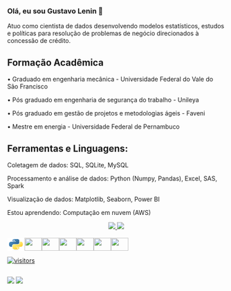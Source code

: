 ### Olá, eu sou Gustavo Lenin 👋

Atuo como cientista de dados desenvolvendo modelos estatísticos, estudos e políticas para resolução de problemas de negócio direcionados à concessão de crédito.

## Formação Acadêmica

• Graduado em engenharia mecânica - Universidade Federal do Vale do São Francisco

• Pós graduado em engenharia de segurança do trabalho - Unileya

• Pós graduado em gestão de projetos e metodologias ágeis - Faveni

• Mestre em energia - Universidade Federal de Pernambuco

## Ferramentas e Linguagens:

Coletagem de dados: SQL, SQLite, MySQL

Processamento e análise de dados: Python (Numpy, Pandas), Excel, SAS, Spark 

Visualização de dados: Matplotlib, Seaborn, Power BI

Estou aprendendo: Computação em nuvem (AWS)

<div align="center">
  <a href="https://github.com/gustavolenin">
  <img height="180em" src="https://github-readme-stats.vercel.app/api?username=gustavolenin&show_icons=true&theme=github_dark&include_all_commits=true&count_private=true"/>
  <img height="180em" src="https://github-readme-stats.vercel.app/api/top-langs/?username=gustavolenin&layout=compact&langs_count=7&theme=github_dark"/>
</div>
<div style="display: inline_block"><br>        
<img align="center" alt="Rafa-Python" height="30" width="40" src="https://raw.githubusercontent.com/devicons/devicon/master/icons/python/python-original.svg"><img align="center" link rel="stylesheet" height="30" width="40" src="https://cdn.jsdelivr.net/gh/devicons/devicon/icons/matlab/matlab-original.svg" /><img align="center" link rel="stylesheet" height="30" width="40" src="https://cdn.jsdelivr.net/gh/devicons/devicon/icons/vscode/vscode-original.svg" /><img align="center" link rel="stylesheet" height="30" width="40" src="https://cdn.jsdelivr.net/gh/devicons/devicon/icons/sqlite/sqlite-original.svg" /><img align="center" link rel="stylesheet" height="30" width="40" src="https://cdn.jsdelivr.net/gh/devicons/devicon/icons/mysql/mysql-original.svg" /><img align="center" link rel="stylesheet" height="30" width="40" src="https://cdn.jsdelivr.net/gh/devicons/devicon/icons/trello/trello-plain.svg" /><img align="center" link rel="stylesheet" height="30" width="40" src="https://cdn.jsdelivr.net/gh/devicons/devicon/icons/jupyter/jupyter-original-wordmark.svg" />
</div>

![visitors](https://visitor-badge.laobi.icu/badge?page_id=gustavo.lenin)
          
 
 ##
 
<div> 
  <a href = "mailto:gustavo_lenin_souza@hotmail.com"><img src="https://img.shields.io/badge/Microsoft_Outlook-0078D4?style=for-the-badge&logo=microsoft-outlook&logoColor=white" target="_blank"></a>
  <a href="https://www.linkedin.com/in/gustavo-lenin-" target="_blank"><img src="https://img.shields.io/badge/-LinkedIn-%230077B5?style=for-the-badge&logo=linkedin&logoColor=white" target="_blank"></a> 

</div>
